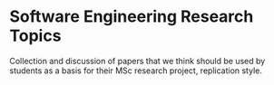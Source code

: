 Software Engineering Research Topics
====================================

Collection and discussion of papers that we think should be used by students as a basis for their MSc research project, replication style.
